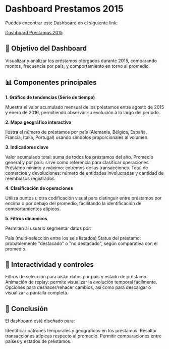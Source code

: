 # Dashboard Prestamos 2015

Puedes encontrar este Dashboard en el siguiente link:

[Dashboard Prestamos 2015](https://public.tableau.com/app/profile/lilia.quispe/viz/Prestamos2015byLiliaQuispeLpez/DashboardLiliaQuispe)

🎯 Objetivo del Dashboard
--
Visualizar y analizar los préstamos otorgados durante 2015, comparando montos, frecuencia por país, y comportamiento en torno al promedio.

📊 Componentes principales
--
**1. Gráfico de tendencias (Serie de tiempo)**

Muestra el valor acumulado mensual de los préstamos entre agosto de 2015 y enero de 2016, permitiendo observar su evolución a lo largo del periodo.

**2. Mapa geográfico interactivo**

Ilustra el número de préstamos por país (Alemania, Bélgica, España, Francia, Italia, Portugal) usando símbolos proporcionales al volumen.

**3. Indicadores clave**

Valor acumulado total: suma de todos los préstamos del año.
Promedio general y por país: sirve como referencia para clasificar operaciones.
Préstamo mínimo y máximo: extremos de las transacciones.
Total de comercios y devoluciones: número de entidades involucradas y cantidad de reembolsos registrados.

**4. Clasificación de operaciones**

Utiliza puntos u otra codificación visual para distinguir entre préstamos por encima o por debajo del promedio, facilitando la identificación de comportamientos atípicos.

**5. Filtros dinámicos**

Permiten al usuario segmentar datos por:

País (multi-selección entre los seis listados)
Status del préstamo: probablemente "destacado" o "no destacado", según comparativa con el promedio.

🔧 Interactividad y controles
--
Filtros de selección para aislar datos por país y estado de préstamo.
Animación de replay: permite visualizar la evolución temporal fácilmente.
Opciones para deshacer/rehacer cambios, así como para descargar o visualizar a pantalla completa.

🧠 Conclusión
--
El dashboard está diseñado para:

Identificar patrones temporales y geográficos en los préstamos.
Resaltar transacciones atípicas respecto al promedio.
Permitir comparaciones entre países y estados de préstamos.
